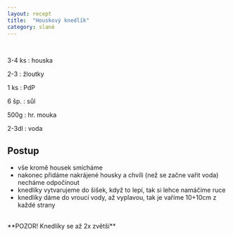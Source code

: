 ```yaml
---
layout: recept
title:  "Houskový knedlík"
category: slané
---
```


<br>

<div class="ingredience" markdown="1">

3-4 ks
: houska

2-3
: žloutky

1 ks
: PdP

6 šp.
: sůl

500g
: hr. mouka

2-3dl
: voda

</div>

## Postup

<div class="postup" markdown="1">  

- vše kromě housek smícháme
- nakonec přidáme nakrájené housky a chvíli (než se začne vařit voda) necháme odpočinout
- knedlíky vytvarujeme do šišek, když to lepí, tak si lehce namáčíme ruce
- knedlíky dáme do vroucí vody, až vyplavou, tak je vaříme 10+10cm z každé strany

<br>
**POZOR! Knedlíky se až 2x zvětší**
     
</div>
